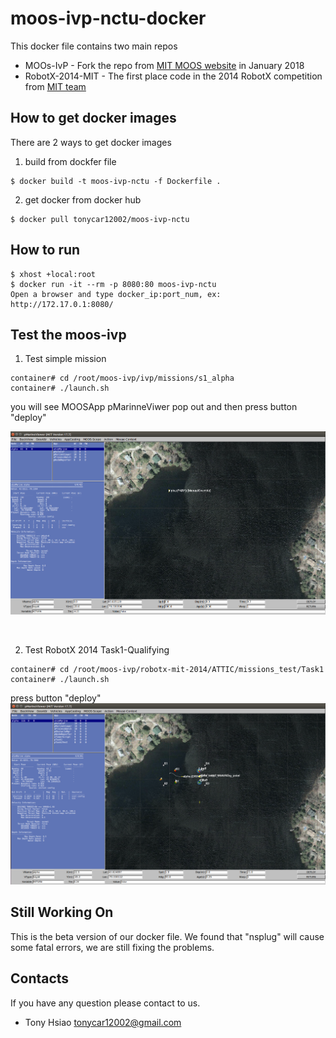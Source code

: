 # moos-ivp-nctu-docker
This docker file contains two main repos
* MOOs-IvP - Fork the repo from [MIT MOOS website](http://oceanai.mit.edu/moos-ivp/pmwiki/pmwiki.php?n=Main.HomePage) in January 2018
* RobotX-2014-MIT - The first place code in the 2014 RobotX competition from [MIT team](http://oceanai.mit.edu/robotx/pmwiki/pmwiki.php?n=Main.HomePage)

## How to get docker images
There are 2 ways to get docker images

1. build from dockfer file
```
$ docker build -t moos-ivp-nctu -f Dockerfile .
```
2. get docker from docker hub
```
$ docker pull tonycar12002/moos-ivp-nctu
```

## How to run
```
$ xhost +local:root
$ docker run -it --rm -p 8080:80 moos-ivp-nctu
Open a browser and type docker_ip:port_num, ex: http://172.17.0.1:8080/
```

## Test the moos-ivp 
1. Test simple mission
```
container# cd /root/moos-ivp/ivp/missions/s1_alpha
container# ./launch.sh
```
you will see MOOSApp pMarinneViwer pop out and then press button "deploy"


![pMarineviewer](https://github.com/tonycar12002/moos-ivp-nctu-docker/blob/master/pMarineviewer.png)

</br>

2. Test RobotX 2014 Task1-Qualifying
```
container# cd /root/moos-ivp/robotx-mit-2014/ATTIC/missions_test/Task1
container# ./launch.sh
```
press button "deploy" </br>
![RobotX2014Task1](https://github.com/tonycar12002/moos-ivp-nctu-docker/blob/master/Task1.png)


## Still Working On
This is the beta version of our docker file. We found that "nsplug" will cause some fatal errors, we are still fixing the problems. 

## Contacts
If you have any question please contact to us.
* Tony Hsiao <tonycar12002@gmail.com>